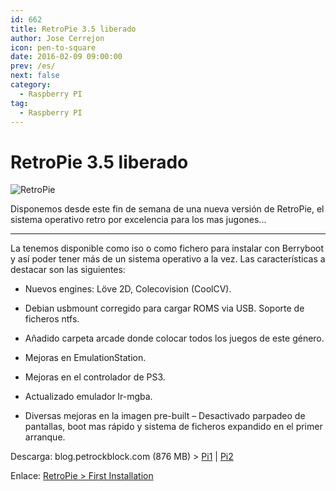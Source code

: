 ```yaml
---
id: 662
title: RetroPie 3.5 liberado
author: Jose Cerrejon
icon: pen-to-square
date: 2016-02-09 09:00:00
prev: /es/
next: false
category:
  - Raspberry PI
tag:
  - Raspberry PI
---
```


# RetroPie 3.5 liberado

![RetroPie](/images/2016/01/retropie.png)

Disponemos desde este fin de semana de una nueva versión de RetroPie, el sistema operativo retro por excelencia para los mas jugones...

- - -

La tenemos disponible como iso o como fichero para instalar con Berryboot y así poder tener más de un sistema operativo a la vez. Las características a destacar son las siguientes:

* Nuevos engines: Lӧve 2D, Colecovision (CoolCV).

* Debian usbmount corregido para cargar ROMS via USB. Soporte de ficheros ntfs.

* Añadido carpeta arcade donde colocar todos los juegos de este género.

* Mejoras en EmulationStation.

* Mejoras en el controlador de PS3.

* Actualizado emulador lr-mgba.

* Diversas mejoras en la imagen pre-built – Desactivado parpadeo de pantallas, boot mas rápido y sistema de ficheros expandido en el primer arranque.

Descarga: blog.petrockblock.com (876 MB) > [Pi1](http://blog.petrockblock.com/retropie/retropie-downloads/retropie-image-for-raspberry-pi-1/) | [Pi2](http://blog.petrockblock.com/retropie/retropie-downloads/retropie-sd-card-image-for-raspberry-pi-2-2/)

Enlace: [RetroPie > First Installation](https://github.com/retropie/RetroPie-Setup/wiki/First-Installation)